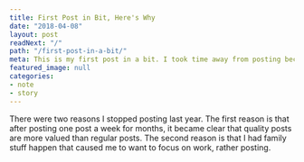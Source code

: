 ```yaml
---
title: First Post in Bit, Here's Why
date: "2018-04-08"
layout: post
readNext: "/"
path: "/first-post-in-a-bit/"
meta: This is my first post in a bit. I took time away from posting because I realized that posts of value take time.
featured_image: null
categories:
- note
- story
---
```


There were two reasons I stopped posting last year. The first reason is that after posting one post a week for months, it became clear that quality posts are more valued than regular posts. The second reason is that I had family stuff happen that caused me to want to focus on work, rather posting.
